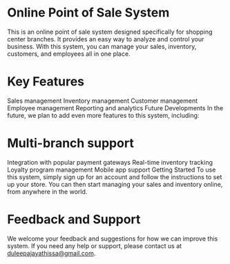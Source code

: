 
# Online Point of Sale System

This is an online point of sale system designed specifically for shopping center branches. It provides an easy way to analyze and control your business. With this system, you can manage your sales, inventory, customers, and employees all in one place.



# Key Features

Sales management
Inventory management
Customer management
Employee management
Reporting and analytics
Future Developments
In the future, we plan to add even more features to this system, including:



# Multi-branch support

Integration with popular payment gateways
Real-time inventory tracking
Loyalty program management
Mobile app support
Getting Started
To use this system, simply sign up for an account and follow the instructions to set up your store. You can then start managing your sales and inventory online, from anywhere in the world.



# Feedback and Support

We welcome your feedback and suggestions for how we can improve this system. If you need any help or support, please contact us at duleepajayathissa@gmail.com.
